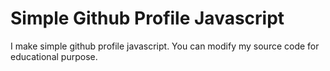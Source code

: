 # Simple Github Profile Javascript
I make simple github profile javascript. You can modify my source code for educational purpose.
